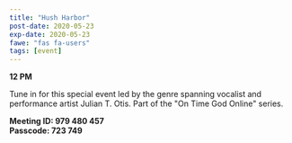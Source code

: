 ```yaml
---
title: "Hush Harbor"
post-date: 2020-05-23
exp-date: 2020-05-23
fawe: "fas fa-users"
tags: [event]
---
```

**12 PM**

Tune in for this special event led by the genre spanning vocalist and performance artist Julian T. Otis. Part of the "On Time God Online" series.

**Meeting ID: 979 480 457**
<br>
**Passcode: 723 749**